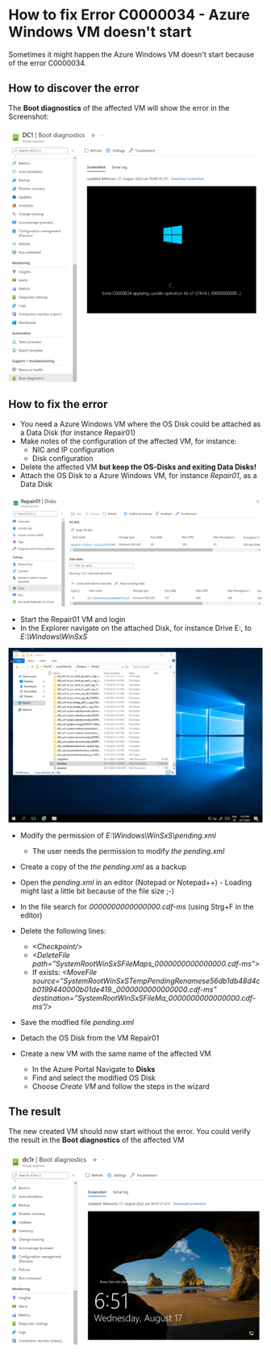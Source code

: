 # How to fix Error C0000034 - Azure Windows VM doesn't start

Sometimes it might happen the Azure Windows VM doesn't start because of the error C0000034.

## How to discover the error
The **Boot diagnostics** of the affected VM will show the error in the Screenshot:

![Boot diagnostics - error C0000034](assets/errorC0000034.png)

## How to fix the error
- You need a Azure Windows VM where the OS Disk could be attached as a Data Disk (for instance Repair01)
- Make notes of the configuration of the affected VM, for instance:
  - NIC and IP configuration
  - Disk configuration
- Delete the affected VM **but keep the OS-Disks and exiting Data Disks!**
- Attach the OS Disk to a Azure Windows VM, for instance *Repair01*, as a Data Disk

![Attach Disk](assets/attachDisk2Repair01.png)

- Start the Repair01 VM and login
- In the Explorer navigate on the attached Disk, for instance Drive E:, to *E:\Windows\WinSxS*

![Pending.xml](assets/pendingxml.png)

- Modify the permission of *E:\Windows\WinSxS\pending.xml*
  - The user needs the permission to modify *the pending.xml*
- Create a copy of the *the pending.xml* as a backup
- Open the *pending.xml* in an editor (Notepad or Notepad++) - Loading might last a little bit because of the file size ;-)
- In the file search for *0000000000000000.cdf-ms* (using Strg+F in the editor)
- Delete the following lines:
  - *\<Checkpoint/\>*
  - *\<DeleteFile path=”SystemRootWinSxSFileMaps_0000000000000000.cdf-ms”\>*
  - If exists: *\<MoveFile source=”SystemRootWinSxSTempPendingRenamese56db1db48d4cb0199440000b01de419._0000000000000000.cdf-ms” destination=”SystemRootWinSxSFileMa_0000000000000000.cdf-ms”/\>*
-  Save the modfied file *pending.xml*

- Detach the OS Disk from the VM Repair01

- Create a new VM with the same name of the affected VM
  - In the Azure Portal Navigate to **Disks**
  - Find and select the modified OS Disk
  - Choose *Create VM* and follow the steps in the wizard

## The result
The new created VM should now start without the error.
You could verify the result in the **Boot diagnostics** of the affected VM 

![Repaired VM](assets/repairedDC1.png)
